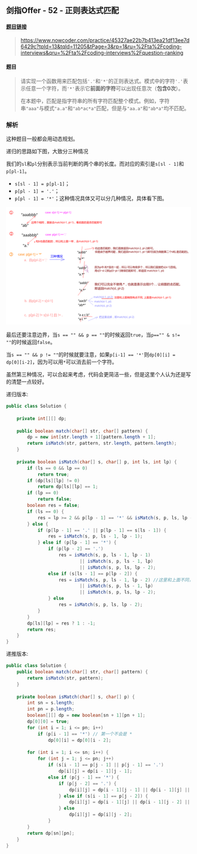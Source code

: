## 剑指Offer - 52 - 正则表达式匹配

#### [题目链接](https://www.nowcoder.com/practice/45327ae22b7b413ea21df13ee7d6429c?tpId=13&tqId=11205&tPage=3&rp=1&ru=%2Fta%2Fcoding-interviews&qru=%2Fta%2Fcoding-interviews%2Fquestion-ranking)

> https://www.nowcoder.com/practice/45327ae22b7b413ea21df13ee7d6429c?tpId=13&tqId=11205&tPage=3&rp=1&ru=%2Fta%2Fcoding-interviews&qru=%2Fta%2Fcoding-interviews%2Fquestion-ranking

#### 题目

>  请实现一个函数用来匹配包括`'.'`和`'*'`的正则表达式。模式中的字符`'.'`表示任意一个字符，而`'*'`表示它**前面的字符**可以出现任意次（**包含0次**）。 
>
> 在本题中，匹配是指字符串的所有字符匹配整个模式。例如，字符串`"aaa"`与模式`"a.a"`和`"ab*ac*a"`匹配，但是与`"aa.a"`和`"ab*a"`均不匹配。

### 解析

这种题目一般都会用动态规划。

递归的思路如下图，大致分三种情况

我们的`sl`和`pl`分别表示当前判断的两个串的长度。而对应的索引是`s[sl - 1]`和`p[pl-1]`。

* `s[sl - 1] = p[pl-1]`；
* `p[pl - 1] = '.'`；
* `p[pl - 1] = '*'`；这种情况具体又可以分几种情况，具体看下图。

![52_s.png](images/52_s.png)

最后还要注意边界，当`s == "" && p == ""`的时候返回`true`，当`p=="" & s!= ""`的时候返回`false`。

当`s == "" && p != ""`的时候就要注意，如果`p[i-1] == '*'`则`dp[0][i] = dp[0][i-2]`，因为可以用`*`可以消去前一个字符。

虽然第三种情况，可以合起来考虑，代码会更简洁一些，但是这里个人认为还是写的清楚一点较好。

递归版本:

```java
public class Solution {

    private int[][] dp;

    public boolean match(char[] str, char[] pattern) {
        dp = new int[str.length + 1][pattern.length + 1];
        return isMatch(str, pattern, str.length, pattern.length);
    }

    private boolean isMatch(char[] s, char[] p, int ls, int lp) {
        if (ls == 0 && lp == 0)
            return true;
        if (dp[ls][lp] != 0)
            return dp[ls][lp] == 1;
        if (lp == 0)
            return false; 
        boolean res = false;
        if (ls == 0) {
            res = lp >= 2 && p[lp - 1] == '*' && isMatch(s, p, ls, lp - 2);
        } else {
            if (p[lp - 1] == '.' || p[lp - 1] == s[ls - 1]) {
                res = isMatch(s, p, ls - 1, lp - 1);
            } else if (p[lp - 1] == '*') {
                if (p[lp - 2] == '.')
                    res = isMatch(s, p, ls - 1, lp - 1)
                            || isMatch(s, p, ls - 1, lp)
                            || isMatch(s, p, ls, lp - 2);
                else if (s[ls - 1] == p[lp - 2]) {
                    res = isMatch(s, p, ls - 1, lp - 2) //这里和上面不同，不是ls-1, lp-1, 
                            || isMatch(s, p, ls - 1, lp)
                            || isMatch(s, p, ls, lp - 2);
                } else
                    res = isMatch(s, p, ls, lp - 2);
            }
        }
        dp[ls][lp] = res ? 1 : -1;
        return res;
    }
}
```

递推版本:

```java
public class Solution {
    public boolean match(char[] str, char[] pattern) {
        return isMatch(str, pattern);
    }

    private boolean isMatch(char[] s, char[] p) {
        int sn = s.length;
        int pn = p.length;
        boolean[][] dp = new boolean[sn + 1][pn + 1];
        dp[0][0] = true;
        for (int i = 1; i <= pn; i++)
            if (p[i - 1] == '*') // 第一个不会是 *
                dp[0][i] = dp[0][i - 2];

        for (int i = 1; i <= sn; i++) {
            for (int j = 1; j <= pn; j++)
                if (s[i - 1] == p[j - 1] || p[j - 1] == '.')
                    dp[i][j] = dp[i - 1][j - 1];
                else if (p[j - 1] == '*') {
                    if (p[j - 2] == '.') {
                        dp[i][j] = dp[i - 1][j - 1] || dp[i - 1][j] || dp[i][j - 2];
                    } else if (s[i - 1] == p[j - 2]) {
                        dp[i][j] = dp[i - 1][j] || dp[i - 1][j - 2] || dp[i][j - 2];
                    } else
                        dp[i][j] = dp[i][j - 2];
                }
        }
        return dp[sn][pn];
    }
}
```


